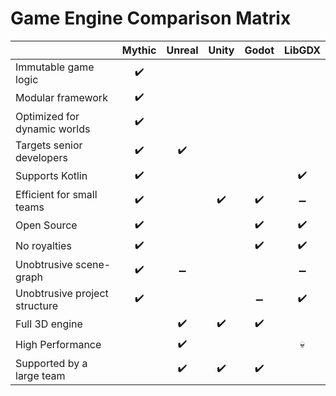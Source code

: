 # Game Engine Comparison Matrix

|                               |       Mythic       |       Unreal       |       Unity        |       Godot        |       LibGDX       |
| ----------------------------- | :----------------: | :----------------: | :----------------: | :----------------: | :----------------: |
| Immutable game logic          | :heavy_check_mark: |                    |                    |                    |                    |
| Modular framework             | :heavy_check_mark: |                    |                    |                    |                    |
| Optimized for dynamic worlds  | :heavy_check_mark: |                    |                    |                    |                    |
| Targets senior developers     | :heavy_check_mark: | :heavy_check_mark: |                    |                    |                    |
| Supports Kotlin               | :heavy_check_mark: |                    |                    |                    | :heavy_check_mark: |
| Efficient for small teams     | :heavy_check_mark: |                    | :heavy_check_mark: | :heavy_check_mark: | :heavy_minus_sign: |
| Open Source                   | :heavy_check_mark: |                    |                    | :heavy_check_mark: | :heavy_check_mark: |
| No royalties                  | :heavy_check_mark: |                    |                    | :heavy_check_mark: | :heavy_check_mark: |
| Unobtrusive scene-graph       | :heavy_check_mark: | :heavy_minus_sign: |                    |                    | :heavy_minus_sign: |
| Unobtrusive project structure | :heavy_check_mark: |                    |                    | :heavy_minus_sign: | :heavy_check_mark: |
| Full 3D engine                |                    | :heavy_check_mark: | :heavy_check_mark: | :heavy_check_mark: |                    |
| High Performance              |                    | :heavy_check_mark: |                    |                    |      :skull:       |
| Supported by a large team     |                    | :heavy_check_mark: | :heavy_check_mark: | :heavy_check_mark: |                    |

